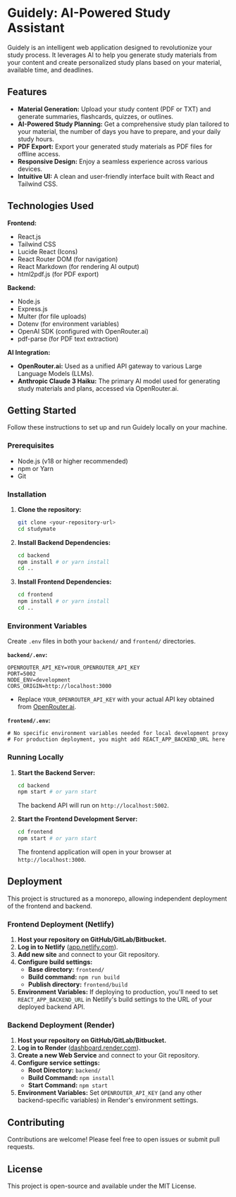 # Guidely: AI-Powered Study Assistant

Guidely is an intelligent web application designed to revolutionize your study process. It leverages AI to help you generate study materials from your content and create personalized study plans based on your material, available time, and deadlines.

## Features

- **Material Generation:** Upload your study content (PDF or TXT) and generate summaries, flashcards, quizzes, or outlines.
- **AI-Powered Study Planning:** Get a comprehensive study plan tailored to your material, the number of days you have to prepare, and your daily study hours.
- **PDF Export:** Export your generated study materials as PDF files for offline access.
- **Responsive Design:** Enjoy a seamless experience across various devices.
- **Intuitive UI:** A clean and user-friendly interface built with React and Tailwind CSS.

## Technologies Used

**Frontend:**
- React.js
- Tailwind CSS
- Lucide React (Icons)
- React Router DOM (for navigation)
- React Markdown (for rendering AI output)
- html2pdf.js (for PDF export)

**Backend:**
- Node.js
- Express.js
- Multer (for file uploads)
- Dotenv (for environment variables)
- OpenAI SDK (configured with OpenRouter.ai)
- pdf-parse (for PDF text extraction)

**AI Integration:**
- **OpenRouter.ai:** Used as a unified API gateway to various Large Language Models (LLMs).
- **Anthropic Claude 3 Haiku:** The primary AI model used for generating study materials and plans, accessed via OpenRouter.ai.

## Getting Started

Follow these instructions to set up and run Guidely locally on your machine.

### Prerequisites

- Node.js (v18 or higher recommended)
- npm or Yarn
- Git

### Installation

1.  **Clone the repository:**
    ```bash
    git clone <your-repository-url>
    cd studymate
    ```

2.  **Install Backend Dependencies:**
    ```bash
    cd backend
    npm install # or yarn install
    cd ..
    ```

3.  **Install Frontend Dependencies:**
    ```bash
    cd frontend
    npm install # or yarn install
    cd ..
    ```

### Environment Variables

Create `.env` files in both your `backend/` and `frontend/` directories.

**`backend/.env`:**

```
OPENROUTER_API_KEY=YOUR_OPENROUTER_API_KEY
PORT=5002
NODE_ENV=development
CORS_ORIGIN=http://localhost:3000
```

*   Replace `YOUR_OPENROUTER_API_KEY` with your actual API key obtained from [OpenRouter.ai](https://openrouter.ai/).

**`frontend/.env`:**

```
# No specific environment variables needed for local development proxy
# For production deployment, you might add REACT_APP_BACKEND_URL here
```

### Running Locally

1.  **Start the Backend Server:**
    ```bash
    cd backend
    npm start # or yarn start
    ```
    The backend API will run on `http://localhost:5002`.

2.  **Start the Frontend Development Server:**
    ```bash
    cd frontend
    npm start # or yarn start
    ```
    The frontend application will open in your browser at `http://localhost:3000`.

## Deployment

This project is structured as a monorepo, allowing independent deployment of the frontend and backend.

### Frontend Deployment (Netlify)

1.  **Host your repository on GitHub/GitLab/Bitbucket.**
2.  **Log in to Netlify** ([app.netlify.com](https://app.netlify.com/)).
3.  **Add new site** and connect to your Git repository.
4.  **Configure build settings:**
    *   **Base directory:** `frontend/`
    *   **Build command:** `npm run build`
    *   **Publish directory:** `frontend/build`
5.  **Environment Variables:** If deploying to production, you'll need to set `REACT_APP_BACKEND_URL` in Netlify's build settings to the URL of your deployed backend API.

### Backend Deployment (Render)

1.  **Host your repository on GitHub/GitLab/Bitbucket.**
2.  **Log in to Render** ([dashboard.render.com](https://dashboard.render.com/)).
3.  **Create a new Web Service** and connect to your Git repository.
4.  **Configure service settings:**
    *   **Root Directory:** `backend/`
    *   **Build Command:** `npm install`
    *   **Start Command:** `npm start`
5.  **Environment Variables:** Set `OPENROUTER_API_KEY` (and any other backend-specific variables) in Render's environment settings.

## Contributing

Contributions are welcome! Please feel free to open issues or submit pull requests.

## License

This project is open-source and available under the MIT License.
